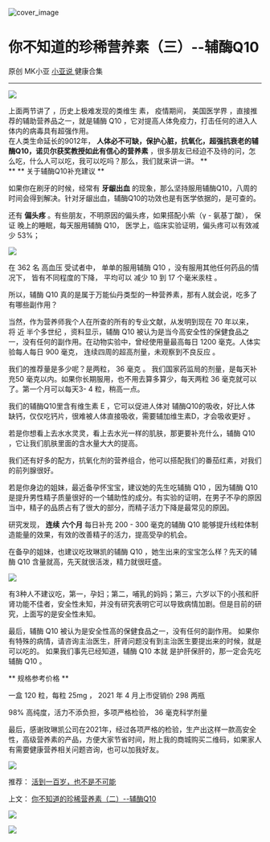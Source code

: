![cover_image](https://mmbiz.qlogo.cn/mmbiz_jpg/A8SKDch4cJEVLlTwkZcbAmrYYKRZC38kwgBPVCNpwJu1UZIak7ib4jPOEs5JqVHM39mo80q1FwjibqmIzDqWhAhQ/0?wx_fmt=jpeg)

#  你不知道的珍稀营养素（三）--辅酶Q10

原创  MK小亚  [ 小亚说 ](https://mp.weixin.qq.com/mp/appmsgalbum?__biz=MzUxNDAwNTk0MQ==&action=getalbum&album_id=1708249854717526017#wechat_redirect) 健康合集

__ _ _ _ _

![](https://mmbiz.qpic.cn/mmbiz_jpg/A8SKDch4cJEVLlTwkZcbAmrYYKRZC38kgfrlO9ROY0FQERlCPCZD9gicNHiaCkj5cfG5GnDOYmWaaEHun5Kq2usw/640?wx_fmt=jpeg)

  
上面两节讲了  ，历史上极难发现的类维生  素，  疫情期间，  美国医学界  ，直接推荐的辅助营养品之一，就是辅酶  Q10
，它对提高人体免疫力，打击任何的进入人体内的病毒具有超强作用。  
在人类生命延长的9012年，  **人体必不可缺，保护心脏，抗氧化，超强抗衰老的辅酶Q10，诺贝尔获奖教授如此有信心的营养素**
，很多朋友已经迫不及待的问，怎么吃，什么人可以吃，我可以吃吗？那么，我们就来讲一讲。  **  
** ** 关于辅酶Q10补充建议  **  

  

如果你在刷牙的时候，经常有 **牙龈出血**
的现象，那么坚持服用辅酶Q10，八周的时间会得到解决。针对牙龈出血，辅酶Q10的功效也是有医学依据的，是可查的。

  

还有 **偏头疼** 。有些朋友，不明原因的偏头疼，如果搭配小紫（γ  \-  氨基丁酸），  保证  晚上的睡眠，每天服用辅酶  Q10，
医学上，临床实验证明，偏头疼可以有效减少  53%；

  

![](https://mmbiz.qpic.cn/mmbiz_jpg/A8SKDch4cJGS05WuzYhoTFm1hLEAqiciaP9emibWos6z2EJ8epZ57RL22EMLUoVSBXJYKiccbjl7vQOwbk1BQOSHFg/640?wx_fmt=jpeg)

  

在  362  名  高血压  受试者中，  单单的服用辅酶  Q10  ，没有服用其他任何药品的情况下，  皆有不同程度的下降，  平均可以  减少
10  到  17  个毫米汞柱  。

  

所以，辅酶  Q10  真的是属于万能仙丹类型的一种营养素，那有人就会说，吃多了有哪些副作用？

  

当然，作为营养师我个人在所查的所有的专业文献，从发明到现在  70  年以来，  将  近  半个多世纪  ，资料显示，辅酶  Q10
被认为是当今高安全性的保健食品之一，没有任何的副作用。在动物实验中，曾经使用量最高每日  1200  毫克。人体实验每人每日  900  毫克，
连续四周的超高剂量，未观察到不良反应  。

  

我们的推荐量是多少呢？是两粒，  36  毫克  。  我们国家药监局的剂量，是每天补充50  毫克以内。如果你长期服用，也不用去算多算少，每天两粒  36
毫克就可以了。第一个月可以每天3-  4  粒，稍高一点。

  

我们的辅酶Q10里含有维生素  E  ，它可以促进人体对  辅酶Q10的吸收，好比人体缺钙，仅仅吃钙片，很难被人体直接吸收，需要辅加维生素D，才会吸收更好
。

  

若是你想看上去水水灵灵，看上去水光一样的肌肤，那更要补充什么，辅酶  Q10  ，它让我们肌肤里面的含水量大大的提高。

  

我们还有好多的配方，抗氧化剂的营养组合，他可以搭配我们的番茄红素，对我们的前列腺很好。

  

若是你身边的姐妹，最近备孕怀宝宝，建议她的先生吃辅酶  Q10  ，因为辅酶  Q10
是提升男性精子质量很好的一个辅助性的成分。有实验的证明，在男子不孕的原因当中，精子的品质占有了很大的部分，而精子活力下降是最常见的原因。

  

研究发现， **连续** **六个月** 每日补充  200  \-  300  毫克的辅酶  Q10
能够提升线粒体制造能量的效果，有效的改善精子的活力，提高受孕的机会。

  

在备孕的姐妹，也建议吃玫琳凯的辅酶  Q10  ，她生出来的宝宝怎么样？先天的辅酶  Q10  含量就高，先天就很活泼，精力就很旺盛。

  

![](https://mmbiz.qpic.cn/mmbiz_jpg/A8SKDch4cJEVLlTwkZcbAmrYYKRZC38kPIDIiaia8SWIushAdHnhRIDnU5NI5Z2CIZpYhuic7PjcUbeaPib0MEgyZA/640?wx_fmt=jpeg)

  

有3种人不建议吃，第一，孕妇；第二，哺乳的妈妈；第三，六岁以下的小孩和肝肾功能不佳者，安全性未知，并没有研究表明它可以导致病情加剧。但是目前的研究，上面写的是安全性未知。

  

最后，辅酶  Q10  被认为是安全性高的保健食品之一，没有任何的副作用。
如果你有特殊的病情，请咨询主治医生，肝肾问题没有到主治医生要提出来的时候，就是可以吃的。  如果我们事先已经知道，辅酶  Q10  本就
是护肝保肝的，那一定会先吃辅酶  Q10  。

** 规格参考价格  **

  

一盒  120  粒，每粒  25mg  ，  2021  年  4  月上市促销价  298  两瓶

98%  高纯度，活力不添负担，多项严格检验，  36  毫克科学剂量

  

最后，感谢玫琳凯公司在2021年，经过各项严格的检验，生产出这样一款高安全性，高级营养素的产品，方便大家节省时间，附上我的商城购买二维码，如果家人有需要健康营养相关问题咨询，也可以加我好友。

![](https://mmbiz.qpic.cn/mmbiz_jpg/A8SKDch4cJEVLlTwkZcbAmrYYKRZC38kyHDbILErrTVNqt41H0qgSmX2KMPSxAacsPOQZpBkzfqZBTicQLPyNWg/640?wx_fmt=jpeg)

  

推荐： [ 活到一百岁，也不是不可能
](http://mp.weixin.qq.com/s?__biz=MzUxNDAwNTk0MQ==&mid=2247483704&idx=1&sn=dfbbe1321750ce81b34879745eea796b&chksm=f94dcfe2ce3a46f4d523630b552fa2c792af6b85392f0f7001b73b2629da0756981ddc719b0c&scene=21#wechat_redirect)  

上文： [ 你不知道的珍稀营养素（二）--辅酶Q10
](http://mp.weixin.qq.com/s?__biz=MzUxNDAwNTk0MQ==&mid=2247484249&idx=1&sn=5b55ed6842b110a11a8e85eb7f7d151b&chksm=f94dcd83ce3a4495340900d9f03663268ca8dae5b9d749374b3cc33e4fa59ff73f4ebc22f41a&scene=21#wechat_redirect)

![](https://mmbiz.qpic.cn/mmbiz_gif/b96CibCt70iaZ7Bia3Wm91cEuWhERXfCYjTia9tf7aMjVBNRETSa2NpGjCV6tyNvgCLos8LBgwEgxcwaIw8zdOsG7A/640?wx_fmt=gif)

![](https://mmbiz.qpic.cn/mmbiz_jpg/A8SKDch4cJEicCnqTxiatgGquhIicZ1wJ1Dth5YOOzoYV7U4N3HmiaO0vVAzjOpBVdtF0gnL632Fc7HqiaDmgveQDEw/640?wx_fmt=jpeg)

